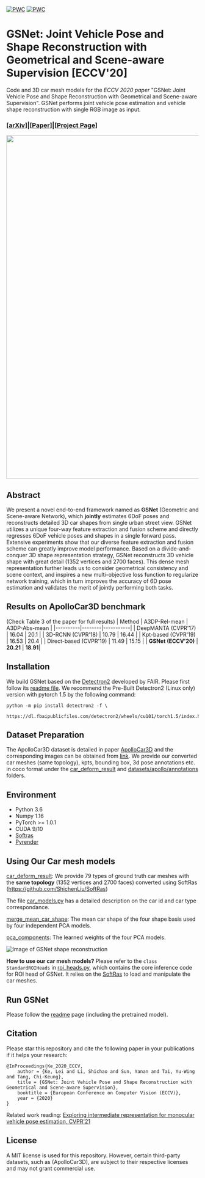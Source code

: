 [![PWC](https://img.shields.io/endpoint.svg?url=https://paperswithcode.com/badge/gsnet-joint-vehicle-pose-and-shape/vehicle-pose-estimation-on-apollocar3d)](https://paperswithcode.com/sota/vehicle-pose-estimation-on-apollocar3d?p=gsnet-joint-vehicle-pose-and-shape)
[![PWC](https://img.shields.io/endpoint.svg?url=https://paperswithcode.com/badge/gsnet-joint-vehicle-pose-and-shape/3d-shape-reconstruction-on-apollocar3d)](https://paperswithcode.com/sota/3d-shape-reconstruction-on-apollocar3d?p=gsnet-joint-vehicle-pose-and-shape)

# GSNet: Joint Vehicle Pose and Shape Reconstruction with Geometrical and Scene-aware Supervision [ECCV'20]
Code and 3D car mesh models for the *ECCV 2020 paper* "GSNet: Joint Vehicle Pose and Shape Reconstruction with Geometrical and Scene-aware Supervision".
GSNet performs joint vehicle pose estimation and vehicle shape reconstruction with single RGB image as input.

### [[arXiv](https://arxiv.org/abs/2007.13124)]|[[Paper](https://www.ecva.net/papers/eccv_2020/papers_ECCV/papers/123600511.pdf)]|[[Project Page](http://lkeab.github.io/gsnet/)]

<p align='center'>
<img src='https://github.com/lkeab/gsnet/blob/master/images/framework.png' width='900'/>
</p>

## Abstract
We present a novel end-to-end framework named as **GSNet** (Geometric and Scene-aware Network), which **jointly** estimates 6DoF poses and reconstructs detailed 3D car shapes from single urban street view. GSNet utilizes a unique four-way feature extraction and fusion scheme and directly regresses 6DoF vehicle poses and shapes in a single forward pass. Extensive experiments show that our diverse feature extraction and fusion scheme can greatly improve model performance. Based on a divide-and-conquer 3D shape representation strategy, GSNet reconstructs 3D vehicle shape with great detail (1352 vertices and 2700 faces). This dense mesh representation further leads us to consider geometrical consistency and scene context, and inspires a new multi-objective loss function to regularize network training, which in turn improves the accuracy of 6D pose estimation and validates the merit of jointly performing both tasks. 

Results on ApolloCar3D benchmark
----------
(Check Table 3 of the paper for full results)
| Method  | A3DP-Rel-mean | A3DP-Abs-mean |
|----------|--------|-----------|
| DeepMANTA (CVPR'17) | 16.04 | 20.1 |
| 3D-RCNN (CVPR'18) | 10.79 | 16.44 |
| Kpt-based (CVPR'19) | 16.53 | 20.4 |
| Direct-based (CVPR'19) | 11.49 | 15.15 |
| **GSNet (ECCV'20)** | **20.21** | **18.91**|


## Installation
We build GSNet based on the [Detectron2](https://github.com/facebookresearch/detectron2/) developed by FAIR. Please first follow its [readme file](https://github.com/facebookresearch/detectron2/blob/master/INSTALL.md). We recommend the Pre-Built Detectron2 (Linux only) version with pytorch 1.5 by the following command:

```
python -m pip install detectron2 -f \
  https://dl.fbaipublicfiles.com/detectron2/wheels/cu101/torch1.5/index.html
```

## Dataset Preparation
The ApolloCar3D dataset is detailed in paper [ApolloCar3D](https://openaccess.thecvf.com/content_CVPR_2019/papers/Song_ApolloCar3D_A_Large_3D_Car_Instance_Understanding_Benchmark_for_Autonomous_CVPR_2019_paper.pdf) and the corresponding images can be obtained from [link](http://apolloscape.auto/car_instance.html).
We provide our converted car meshes (same topology), kpts, bounding box, 3d pose annotations etc. in coco format under the [car_deform_result](https://github.com/lkeab/gsnet/blob/master/car_deform_result/) and [datasets/apollo/annotations](https://github.com/lkeab/gsnet/blob/master/datasets/apollo/annotations/) folders.

## Environment
- Python 3.6
- Numpy 1.16
- PyTorch >= 1.0.1
- CUDA 9/10
- [Softras](https://github.com/ShichenLiu/SoftRas)
- [Pyrender](https://github.com/mmatl/pyrender)

## Using Our Car mesh models
[car_deform_result](https://github.com/lkeab/gsnet/blob/master/car_deform_result/): We provide 79 types of ground truth car meshes with the **same topology** (1352 vertices and 2700 faces) converted using SoftRas (https://github.com/ShichenLiu/SoftRas) 

The file [car_models.py](https://github.com/lkeab/gsnet/blob/master/car_deform_result/car_models.py) has a detailed description on the car id and car type correspondance.

[merge_mean_car_shape](https://github.com/lkeab/gsnet/blob/master/merge_mean_car_shape/): The mean car shape of the four shape basis used by four independent PCA models.

[pca_components](https://github.com/lkeab/gsnet/blob/master/pca_components): The learned weights of the four PCA models.

![Image of GSNet shape reconstruction](https://github.com/lkeab/gsnet/blob/master/images/shape_reconstruction.png)

**How to use our car mesh models?** Please refer to the `class StandardROIHeads` in [roi_heads.py](https://github.com/lkeab/gsnet/blob/master/reference_code/roi_heads.py), which contains the core inference code for ROI head of GSNet. It relies on the [SoftRas](https://github.com/ShichenLiu/SoftRas) to load and manipulate the car meshes.

## Run GSNet
Please follow the [readme](https://github.com/lkeab/gsnet/tree/master/reference_code/GSNet-release) page (including the pretrained model).

## Citation
Please star this repository and cite the following paper in your publications if it helps your research:

    @InProceedings{Ke_2020_ECCV,
        author = {Ke, Lei and Li, Shichao and Sun, Yanan and Tai, Yu-Wing and Tang, Chi-Keung},
        title = {GSNet: Joint Vehicle Pose and Shape Reconstruction with Geometrical and Scene-aware Supervision},
        booktitle = {European Conference on Computer Vision (ECCV)},
        year = {2020}
    }

Related work reading: [Exploring intermediate representation for monocular vehicle pose estimation, CVPR'21](https://arxiv.org/abs/2011.08464)

## License
A MIT license is used for this repository. However, certain third-party datasets, such as (ApolloCar3D), are subject to their respective licenses and may not grant commercial use.
